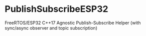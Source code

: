 # PublishSubscribeESP32
FreeRTOS/ESP32 C++17 Agnostic Publish-Subscribe Helper (with sync/async observer and topic subscription) 
